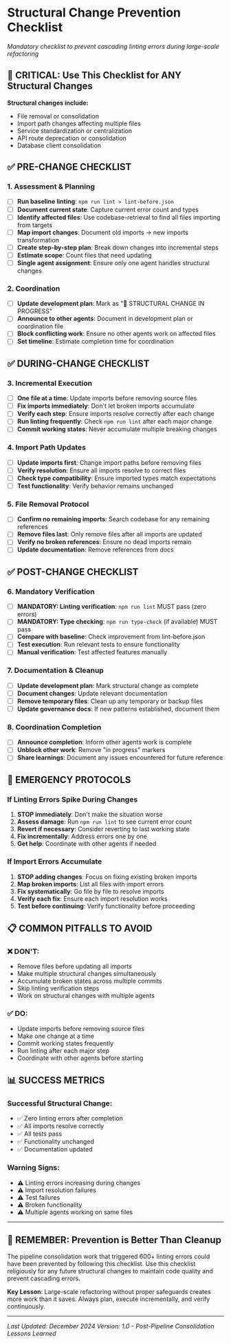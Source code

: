# Structural Change Prevention Checklist

_Mandatory checklist to prevent cascading linting errors during large-scale refactoring_

## 🚨 **CRITICAL: Use This Checklist for ANY Structural Changes**

**Structural changes include:**

- File removal or consolidation
- Import path changes affecting multiple files
- Service standardization or centralization
- API route deprecation or consolidation
- Database client consolidation

## ✅ **PRE-CHANGE CHECKLIST**

### **1. Assessment & Planning**

- [ ] **Run baseline linting**: `npm run lint > lint-before.json`
- [ ] **Document current state**: Capture current error count and types
- [ ] **Identify affected files**: Use codebase-retrieval to find all files importing from targets
- [ ] **Map import changes**: Document old imports → new imports transformation
- [ ] **Create step-by-step plan**: Break down changes into incremental steps
- [ ] **Estimate scope**: Count files that need updating
- [ ] **Single agent assignment**: Ensure only one agent handles structural changes

### **2. Coordination**

- [ ] **Update development plan**: Mark as "🔄 STRUCTURAL CHANGE IN PROGRESS"
- [ ] **Announce to other agents**: Document in development plan or coordination file
- [ ] **Block conflicting work**: Ensure no other agents work on affected files
- [ ] **Set timeline**: Estimate completion time for coordination

## ✅ **DURING-CHANGE CHECKLIST**

### **3. Incremental Execution**

- [ ] **One file at a time**: Update imports before removing source files
- [ ] **Fix imports immediately**: Don't let broken imports accumulate
- [ ] **Verify each step**: Ensure imports resolve correctly after each change
- [ ] **Run linting frequently**: Check `npm run lint` after each major change
- [ ] **Commit working states**: Never accumulate multiple breaking changes

### **4. Import Path Updates**

- [ ] **Update imports first**: Change import paths before removing files
- [ ] **Verify resolution**: Ensure all imports resolve to correct files
- [ ] **Check type compatibility**: Ensure imported types match expectations
- [ ] **Test functionality**: Verify behavior remains unchanged

### **5. File Removal Protocol**

- [ ] **Confirm no remaining imports**: Search codebase for any remaining references
- [ ] **Remove files last**: Only remove files after all imports are updated
- [ ] **Verify no broken references**: Ensure no dead imports remain
- [ ] **Update documentation**: Remove references from docs

## ✅ **POST-CHANGE CHECKLIST**

### **6. Mandatory Verification**

- [ ] **MANDATORY: Linting verification**: `npm run lint` MUST pass (zero errors)
- [ ] **MANDATORY: Type checking**: `npm run type-check` (if available) MUST pass
- [ ] **Compare with baseline**: Check improvement from lint-before.json
- [ ] **Test execution**: Run relevant tests to ensure functionality
- [ ] **Manual verification**: Test affected features manually

### **7. Documentation & Cleanup**

- [ ] **Update development plan**: Mark structural change as complete
- [ ] **Document changes**: Update relevant documentation
- [ ] **Remove temporary files**: Clean up any temporary or backup files
- [ ] **Update governance docs**: If new patterns established, document them

### **8. Coordination Completion**

- [ ] **Announce completion**: Inform other agents work is complete
- [ ] **Unblock other work**: Remove "in progress" markers
- [ ] **Share learnings**: Document any issues encountered for future reference

## 🚨 **EMERGENCY PROTOCOLS**

### **If Linting Errors Spike During Changes**

1. **STOP immediately**: Don't make the situation worse
2. **Assess damage**: Run `npm run lint` to see current error count
3. **Revert if necessary**: Consider reverting to last working state
4. **Fix incrementally**: Address errors one by one
5. **Get help**: Coordinate with other agents if needed

### **If Import Errors Accumulate**

1. **STOP adding changes**: Focus on fixing existing broken imports
2. **Map broken imports**: List all files with import errors
3. **Fix systematically**: Go file by file to resolve imports
4. **Verify each fix**: Ensure each import resolution works
5. **Test before continuing**: Verify functionality before proceeding

## 📋 **COMMON PITFALLS TO AVOID**

### **❌ DON'T:**

- Remove files before updating all imports
- Make multiple structural changes simultaneously
- Accumulate broken states across multiple commits
- Skip linting verification steps
- Work on structural changes with multiple agents

### **✅ DO:**

- Update imports before removing source files
- Make one change at a time
- Commit working states frequently
- Run linting after each major step
- Coordinate with other agents before starting

## 📊 **SUCCESS METRICS**

### **Successful Structural Change:**

- ✅ Zero linting errors after completion
- ✅ All imports resolve correctly
- ✅ All tests pass
- ✅ Functionality unchanged
- ✅ Documentation updated

### **Warning Signs:**

- ⚠️ Linting errors increasing during changes
- ⚠️ Import resolution failures
- ⚠️ Test failures
- ⚠️ Broken functionality
- ⚠️ Multiple agents working on same files

---

## 🎯 **REMEMBER: Prevention is Better Than Cleanup**

The pipeline consolidation work that triggered 600+ linting errors could have been prevented by following this checklist. Use this checklist religiously for any future structural changes to maintain code quality and prevent cascading errors.

**Key Lesson**: Large-scale refactoring without proper safeguards creates more work than it saves. Always plan, execute incrementally, and verify continuously.

---

_Last Updated: December 2024_
_Version: 1.0 - Post-Pipeline Consolidation Lessons Learned_
